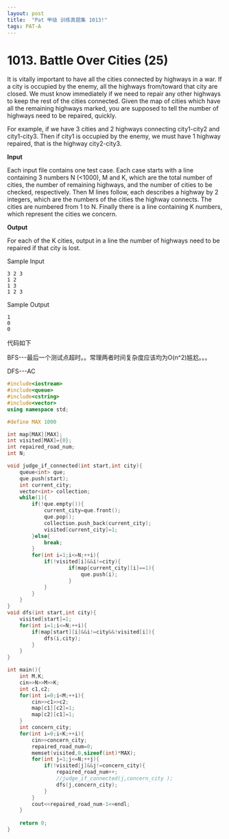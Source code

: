 ```yaml
---
layout: post
title:  "Pat 甲级 训练真题集 1013!"
tags: PAT-A
---
```

# 1013. Battle Over Cities (25)

It is vitally important to have all the cities connected by highways in a war.  If a city is occupied by the enemy, all the highways from/toward that city are closed.  We must know immediately if we need to repair any other highways to keep the rest of the cities connected.  Given the map of cities which have all the remaining highways marked, you are supposed to tell the number of highways need to be repaired, quickly.

For example, if we have 3 cities and 2 highways connecting city1-city2 and city1-city3.  Then if city1 is occupied by the enemy, we must have 1 highway repaired, that is the highway city2-city3.

**Input**

Each input file contains one test case.  Each case starts with a line containing 3 numbers N (<1000), M and K, which are the total number of cities, the number of remaining highways, and the number of cities to be checked, respectively.  Then M lines follow, each describes a highway by 2 integers, which are the numbers of the cities the highway connects.  The cities are numbered from 1 to N.  Finally there is a line containing K numbers, which represent the cities we concern.

**Output**

For each of the K cities, output in a line the number of highways need to be repaired if that city is lost.

Sample Input

```
3 2 3
1 2
1 3
1 2 3

```

Sample Output

```
1
0
0
```

代码如下

BFS---最后一个测试点超时。。常理两者时间复杂度应该均为O(n^2)尴尬。。。

DFS---AC

```c++
#include<iostream>
#include<queue>
#include<cstring>
#include<vector>
using namespace std;

#define MAX 1000

int map[MAX][MAX];
int visited[MAX]={0};
int repaired_road_num;
int N;

void judge_if_connected(int start,int city){
	queue<int> que;
	que.push(start);
	int current_city;
	vector<int> collection;
	while(1){
		if(!que.empty()){
			current_city=que.front();
			que.pop();
			collection.push_back(current_city);
			visited[current_city]=1;
		}else{
			break;
		}
		for(int i=1;i<=N;++i){
			if(!visited[i]&&i!=city){				
					if(map[current_city][i]==1){
						que.push(i);
					}
			}
		}
	}
}
void dfs(int start,int city){
	visited[start]=1;
	for(int i=1;i<=N;++i){
		if(map[start][i]&&i!=city&&!visited[i]){
			dfs(i,city);
		}
	}
}

int main(){
	int M,K;
	cin>>N>>M>>K;
	int c1,c2;
	for(int i=0;i<M;++i){
		cin>>c1>>c2;
		map[c1][c2]=1;
		map[c2][c1]=1;
	}
	int concern_city;
	for(int i=0;i<K;++i){
		cin>>concern_city;
		repaired_road_num=0;
		memset(visited,0,sizeof(int)*MAX);
		for(int j=1;j<=N;++j){
			if(!visited[j]&&j!=concern_city){
				repaired_road_num++;
				//judge_if_connected(j,concern_city	);
				dfs(j,concern_city);
			}
		}
		cout<<repaired_road_num-1<<endl;
	}
	
	return 0;
}

```
